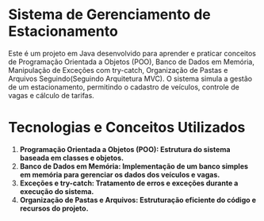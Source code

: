 # Sistema de Gerenciamento de Estacionamento
Este é um projeto em Java desenvolvido para aprender e praticar conceitos de Programação Orientada a Objetos (POO), Banco de Dados em Memória, Manipulação de Exceções com try-catch, Organização de Pastas e Arquivos Seguindo(Seguindo Arquitetura MVC). O sistema simula a gestão de um estacionamento, permitindo o cadastro de veículos, controle de vagas e cálculo de tarifas.

# Tecnologias e Conceitos Utilizados
1. **Programação Orientada a Objetos (POO): Estrutura do sistema baseada em classes e objetos.**
1. **Banco de Dados em Memória: Implementação de um banco simples em memória para gerenciar os dados dos veículos e vagas.**
1. **Exceções e try-catch: Tratamento de erros e exceções durante a execução do sistema.**
1. **Organização de Pastas e Arquivos: Estruturação eficiente do código e recursos do projeto.**